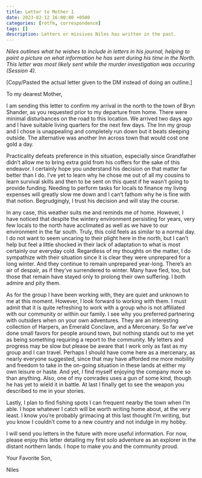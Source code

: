 ```yaml
---
title: Letter to Mother 1
date: 2023-02-12 16:00:00 +0500
categories: [rotfm, correspondence]
tags: []
description: Letters or missives Niles has written in the past.
---
```


*Niles outlines what he wishes to include in letters in his journal, helping to paint a picture on what information he has sent during his time in the North. This letter was most likely sent while the murder investigation was occuring (Session 4).*

[Copy/Pasted the actual letter given to the DM instead of doing an outline.]

To my dearest Mother,

I am sending this letter to confirm my arrival in the north to the town of Bryn Shander, as you requested prior to my departure from home. There were minimal disturbances on the road to this location. We arrived two days ago and I have suitable living quarters for the next few days. The Inn my group and I chose is unappealing and completely run down but it beats sleeping 
outside. The alternative was another Inn across town that would cost one gold a day.

Practicality defeats preference in this situation, especially since Grandfather didn’t allow me to bring extra gold from his coffers for the sake of this endeavor. I certainly hope you understand his decision on that matter far better than I do. I’ve yet to learn why he chose me out of all my 
cousins to learn survival skills and then to be sent on this quest if he wasn’t going to provide funding. Needing to perform tasks for locals to finance my living expenses will greatly slow me down and I can’t fathom why he is fine with that notion. Begrudgingly, I trust his decision and 
will stay the course.

In any case, this weather suits me and reminds me of home. However, I have noticed that despite the wintery environment persisting for years, very few locals to the north have acclimated as well as we have to our environment in the far south. Truly, this cold feels as similar to a normal day. I do not want to seem uncaring to their plight here in the north, but I can’t help but feel a little shocked in their lack of adaptation to what is most certainly our everyday cold. Regardless of my thoughts on the matter, I do sympathize with their situation since it is clear they were unprepared for a long winter. And they continue to remain unprepared year-long. There’s an air of despair, as if they’ve surrendered to winter. Many have fled, too, but those that remain have stayed only to prolong their own suffering. I both admire 
and pity them.

As for the group I have been working with, they are quiet and unknown to me at this moment. However, I look forward to working with them. I must admit that it is quite refreshing to work with a group who is not affiliated with our community or within our family. I see why you preferred partnering with outsiders when on your own adventures. They are an interesting collection of Harpers, an Emerald Conclave, and a Mercenary. So far we’ve done small favors 
for people around town, but nothing stands out to me yet as being something requiring a report to the community. My letters and progress may be slow but please be aware that I work only as fast as my group and I can travel. Perhaps I should have come here as a mercenary, as nearly everyone suggested, since that may have afforded me more mobility and freedom to take in the on-going situation in these lands at either my own leisure or haste. And yet, I find myself enjoying the company more so than anything. Also, one of my comrades uses a gun of some kind, though he has yet to wield it in battle. At last I finally get to see the weapon you described to me in your stories.

Lastly, I plan to find fishing spots I can frequent nearby the town when I’m able. I hope whatever I catch will be worth writing home about, at the very least. I know you’re probably grimacing at this last thought I’m writing, but you know I couldn’t come to a new country and not indulge in my hobby.

I will send you letters in the future with more useful information. For now, please enjoy this letter detailing my first solo adventure as an explorer in the distant northern lands. I hope to make you and the community proud.

Your Favorite Son,

Niles